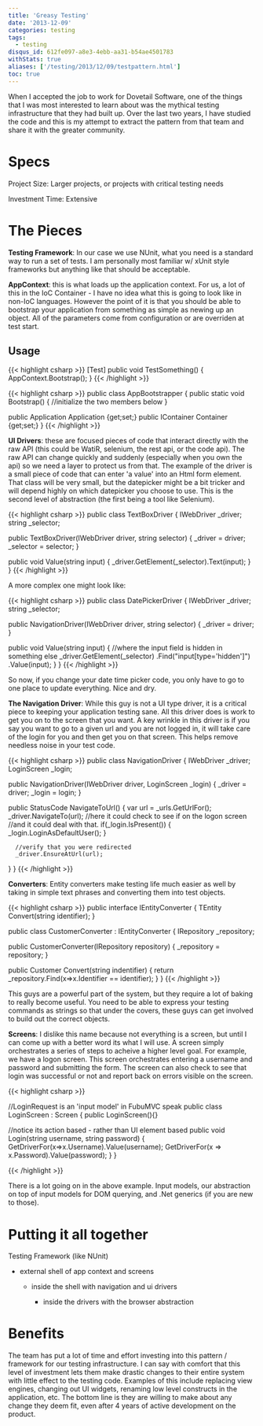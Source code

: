 ```yaml
---
title: 'Greasy Testing'
date: '2013-12-09'
categories: testing
tags:
  - testing
disqus_id: 612fe097-a8e3-4ebb-aa31-b54ae4501783
withStats: true
aliases: ['/testing/2013/12/09/testpattern.html']
toc: true
---
```


When I accepted the job to work for Dovetail Software, one of the things that
I was most interested to learn about was the mythical testing infrastructure
that they had built up. Over the last two years, I have studied the code and
this is my attempt to extract the pattern from that team and share it with the
greater community.

# Specs

Project Size: Larger projects, or projects with critical testing needs

Investment Time: Extensive

# The Pieces

**Testing Framework**: In our case we use NUnit, what you need is a standard
way to run a set of tests. I am personally most familiar w/ xUnit style frameworks
but anything like that should be acceptable.

**AppContext**: this is what loads up the application context. For us, a lot of
this in the IoC Container - I have no idea what this is going to look like
in non-IoC languages. However the point of it is that you should be able to
bootstrap your application from something as simple as newing up an object. All
of the parameters come from configuration or are overriden at test start.

## Usage

{{< highlight csharp >}}
[Test]
public void TestSomething()
{
AppContext.Bootstrap();
}
{{< /highlight >}}

{{< highlight csharp >}}
public class AppBootstrapper
{
public static void Bootstrap()
{
//initialize the two members below
}

public Application Application {get;set;}
public IContainer Container {get;set;}
}
{{< /highlight >}}

**UI Drivers**: these are focused pieces of code that interact directly with the
raw API (this could be WatiR, selenium, the rest api, or the code api). The
raw API can change quickly and suddenly (especially when you own the api) so
we need a layer to protect us from that. The example of the driver is a
small piece of code that can enter 'a value' into an Html form element. That
class will be very small, but the datepicker might be a bit tricker and will
depend highly on which datepicker you choose to use. This is the second level
of abstraction (the first being a tool like Selenium).

{{< highlight csharp >}}
public class TextBoxDriver
{
IWebDriver \_driver;
string \_selector;

public TextBoxDriver(IWebDriver driver, string selector)
{
\_driver = driver;
\_selector = selector;
}

public void Value(string input)
{
\_driver.GetElement(\_selector).Text(input);
}
}
{{< /highlight >}}

A more complex one might look like:

{{< highlight csharp >}}
public class DatePickerDriver
{
IWebDriver \_driver;
string \_selector;

public NavigationDriver(IWebDriver driver, string selector)
{
\_driver = driver;
}

public void Value(string input)
{
//where the input field is hidden in something else
\_driver.GetElement(\_selector)
.Find("input[type='hidden']")
.Value(input);
}
}
{{< /highlight >}}

So now, if you change your date time picker code, you only have to go to one
place to update everything. Nice and dry.

**The Navigation Driver**: While this guy is not a UI type driver, it is a
critical piece to keeping your application testing sane. All this driver does
is work to get you on to the screen that you want. A key wrinkle in this driver
is if you say you want to go to a given url and you are not logged in, it will
take care of the login for you and then get you on that screen. This helps
remove needless noise in your test code.

{{< highlight csharp >}}
public class NavigationDriver
{
IWebDriver \_driver;
LoginScreen \_login;

public NavigationDriver(IWebDriver driver, LoginScreen \_login)
{
\_driver = driver;
\_login = login;
}

public StatusCode NavigateToUrl<TScreen>()
{
var url = \_urls.GetUrlFor<TScreen>();
\_driver.NavigateTo(url);
//here it could check to see if on the logon screen
//and it could deal with that.
if(\_login.IsPresent())
{
\_login.LoginAsDefaultUser();
}

      //verify that you were redirected
      _driver.EnsureAtUrl(url);

}
}
{{< /highlight >}}

**Converters**: Entity converters make testing life much easier as well by
taking in simple text phrases and converting them into test objects.

{{< highlight csharp >}}
public interface IEntityConverter<TEntity>
{
TEntity Convert(string identifier);
}

public class CustomerConverter : IEntityConverter<Customer>
{
IRepository \_repository;

public CustomerConverter(IRepository repository)
{
\_repository = repository;
}

public Customer Convert(string indentifier)
{
return \_repository.Find<Customer>(x=>x.Identifier == identifier);
}
}
{{< /highlight >}}

This guys are a powerful part of the system, but they require a lot of baking
to really become useful. You need to be able to express your testing commands
as strings so that under the covers, these guys can get involved to build out
the correct objects.

**Screens**: I dislike this name because not everything is a screen, but until
I can come up with a better word its what I will use. A screen simply orchestrates
a series of steps to acheive a higher level goal. For example, we have a
logon screen. This screen orchestrates entering a username and password and
submitting the form. The screen can also check to see that login was successful
or not and report back on errors visible on the screen.

{{< highlight csharp >}}

//LoginRequest is an 'input model' in FubuMVC speak
public class LoginScreen : Screen<LoginRequest>
{
public LoginScreen(){}

//notice its action based - rather than UI element based
public void Login(string username, string password)
{
GetDriverFor<TextboxDriver>(x=>x.Username).Value(username);
GetDriverFor<PasswordDriver>(x => x.Password).Value(password);
}
}

{{< /highlight >}}

There is a lot going on in the above example. Input models, our abstraction
on top of input models for DOM querying, and .Net generics (if you are new to
those).

# Putting it all together

Testing Framework (like NUnit)

- external shell of app context and screens

  - inside the shell with navigation and ui drivers

    - inside the drivers with the browser abstraction

# Benefits

The team has put a lot of time and effort investing into this pattern /
framework for our testing infrastructure. I can say with comfort that this
level of investment lets them make drastic changes to their entire system with
little effect to the testing code. Examples of this include replacing
view engines, changing out UI widgets, renaming low level constructs in the
application, etc. The bottom line is they are willing to make about any change
they deem fit, even after 4 years of active development on the product.
